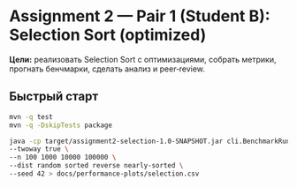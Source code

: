 # Assignment 2 — Pair 1 (Student B): Selection Sort (optimized)

**Цели:** реализовать Selection Sort с оптимизациями, собрать метрики, прогнать бенчмарки, сделать анализ и peer‑review.

## Быстрый старт
```bash
mvn -q test
mvn -q -DskipTests package

java -cp target/assignment2-selection-1.0-SNAPSHOT.jar cli.BenchmarkRunner \
--twoway true \
--n 100 1000 10000 100000 \
--dist random sorted reverse nearly-sorted \
--seed 42 > docs/performance-plots/selection.csv